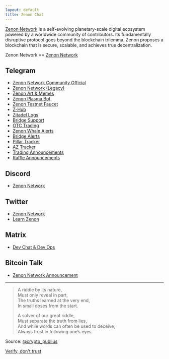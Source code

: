 ```yaml
---
layout: default
title: Zenon Chat
---
```

[Zenon Network](https://zenon.network) is a self-evolving planetary-scale digital ecosystem powered by a worldwide community of contributors. Its fundamentally disruptive protocol goes beyond the blockchain trilemma. Zenon proposes a blockchain that is secure, scalable, and achieves true decentralization.

Zenon Network == [Zenon Network](https://zenon.network) 

## Telegram
* [Zenon Network Community Official](https://t.me/zenonofficial)
* [Zenon Network (Legacy)](https://t.me/zenonnetwork)
* [Zenon Art & Memes](https://t.me/Zenon_Art)
* [Zenon Plasma Bot](https://t.me/plasmapoints_bot)
* [Zenon Testnet Faucet](https://t.me/znn_faucet_bot)
* [Z-Hub](https://t.me/)
* [Zitadel Logs](https://t.me/Zitadel)
* [Bridge Support](https://t.me/nom_mt)
* [OTC Trading](https://t.me/znnotc)
* [Zenon Whale Alerts](https://t.me/zenonwhalealerts)
* [Bridge Alerts](https://t.me/zenon_bridge_alerts)
* [Pillar Tracker](https://t.me/pillar_tracker)
* [AZ Tracker](https://t.me/az_tracker)
* [Trading Announcements](https://t.me/wZNN_wQSR)
* [Raffle Announcements](https://t.me/zenonraffle)

## Discord
* [Zenon Network](https://discord.com/invite/zenonnetwork)

## Twitter
* [Zenon Network](https://x.com/zenon_network)
* [Learn Zenon](https://x.com/learn_network)

## Matrix
* [Dev Chat & Dev Ops](https://matrix.zenon.chat)

## Bitcoin Talk
* [Zenon Network Announcement](https://bitcointalk.org/index.php?topic=5279643.msg55303681#msg55303681)

---

> A riddle by its nature,  
> Must only reveal in part,  
> The truths learned at the very end,  
> In small doses from the start.  
>
> A solver of our great riddle,  
> Must separate the truth from lies,  
> And while words can often be used to deceive,  
> Always trust in following one’s eyes.

Source: [@crypto_publius](https://x.com/crypto_publius/status/1452886881373466626?s=61&t=F7w_h6iqnWsxIh160RzrFw)

[Verify, don't trust](https://ask.zenon.wiki/questions/D1V2/what-is-the-difference-between-zenon-network-and-zenon-org)
